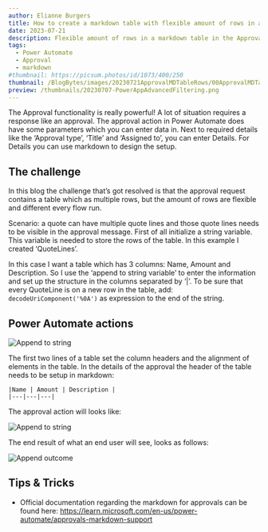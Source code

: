 ```yaml
---
author: Elianne Burgers
title: How to create a markdown table with flexible amount of rows in an Approval
date: 2023-07-21
description: Flexible amount of rows in a markdown table in the Approval action
tags:
  - Power Automate
  - Approval
  - markdown
#thumbnail: https://picsum.photos/id/1073/400/250
thumbnail: /BlogBytes/images/20230721ApprovalMDTableRows/00ApprovalMDTableRows.png
preview: /thumbnails/20230707-PowerAppAdvancedFiltering.png
---
```



The Approval functionality is really powerful! A lot of situation requires a response like an approval. The approval action in Power Automate does have some parameters which you can enter data in. Next to required details like the ‘Approval type’, ‘Title’ and ‘Assigned to’, you can enter Details. For Details you can use markdown to design the setup. 

## The challenge
In this blog the challenge that’s got resolved is that the approval request contains a table which as multiple rows, but the amount of rows are flexible and different every flow run. 

Scenario: a quote can have multiple quote lines and those quote lines needs to be visible in the approval message.
First of all initialize a string variable. This variable is needed to store the rows of the table. In this example I created ‘QuoteLines’. 

In this case I want a table which has 3 columns: Name, Amount and Description. So I use the ‘append to string variable’ to enter the information and set up the structure in the columns separated by ‘|’. 
To be sure that every QuoteLine is on a new row in the table, add: ```decodeUriComponent('%0A')``` as expression to the end of the string.  

## Power Automate actions
![Append to string](/../../images/20230721ApprovalMDTableRows/1-AppendtoString.png)

The first two lines of a table set the column headers and the alignment of elements in the table. In the details of the approval the header of the table needs to be setup in markdown: 
```
|Name | Amount | Description |
|---|---|---|
```

The approval action will looks like: 

![Append to string](/../../images/20230721ApprovalMDTableRows/2-Approval.png)


The end result of what an end user will see, looks as follows: 

![Append outcome](/../../images/20230721ApprovalMDTableRows/3-ApprovalOutcome.png)

## Tips & Tricks
* Official documentation regarding the markdown for approvals can be found here: https://learn.microsoft.com/en-us/power-automate/approvals-markdown-support
